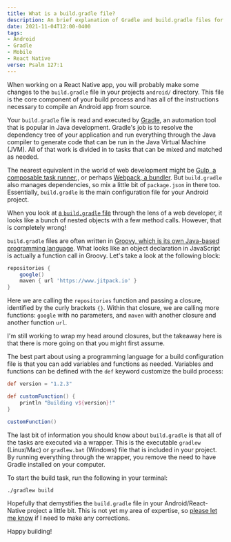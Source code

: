 ```yaml
---
title: What is a build.gradle file?
description: An brief explanation of Gradle and build.gradle files for JavaScript developers
date: 2021-11-04T12:00-0400
tags:
- Android
- Gradle
- Mobile
- React Native
verse: Psalm 127:1
---
```


When working on a React Native app, you will probably make some changes to the `build.gradle` file in your projects `android/` directory. This file is the core component of your build process and has all of the instructions necessary to compile an Android app from source.

Your `build.gradle` file is read and executed by [Gradle](https://gradle.org/), an automation tool that is popular in Java development. Gradle's job is to resolve the dependency tree of your application and run everything through the Java compiler to generate code that can be run in the Java Virtual Machine (JVM). All of that work is divided in to tasks that can be mixed and matched as needed.

The nearest equivalent in the world of web development might be [Gulp, a composable task runner](https://gulpjs.com/),, or perhaps [Webpack, a bundler](https://webpack.js.org/). But `build.gradle` also manages dependencies, so mix a little bit of `package.json` in there too. Essentially, `build.gradle` is the main configuration file for your Android project.

When you look at [a `build.gradle` file](https://github.com/facebook/react-native/blob/main/template/android/build.gradle) through the lens of a web developer, it looks like a bunch of nested objects with a few method calls. However, that is completely wrong!

`build.gradle` files are often written in [Groovy, which is its own Java-based programming language](https://groovy-lang.org/). What looks like an object declaration in JavaScript is actually a function call in Groovy. Let's take a look at the following block:

```groovy
repositories {
    google()
    maven { url 'https://www.jitpack.io' }
}
```

Here we are calling the `repositories` function and passing a closure, identified by the curly brackets `{}`. Within that closure, we are calling more functions: `google` with no parameters, and `maven` with another closure and another function `url`.

I'm still working to wrap my head around closures, but the takeaway here is that there is more going on that you might first assume.

The best part about using a programming language for a build configuration file is that you can add variables and functions as needed. Variables and functions can be defined with the `def` keyword customize the build process:

```groovy
def version = "1.2.3"

def customFunction() {
    println "Building v${version}!"
}

customFunction()
```

The last bit of information you should know about `build.gradle` is that all of the tasks are executed via a wrapper. This is the executable `gradlew` (Linux/Mac) or `gradlew.bat` (Windows) file that is included in your project. By running everything through the wrapper, you remove the need to have Gradle installed on your computer.

To start the build task, run the following in your terminal:

```shell
./gradlew build
```

Hopefully that demystifies the `build.gradle` file in your Android/React-Native project a little bit. This is not yet my area of expertise, so [please let me know](#comment-link) if I need to make any corrections.

Happy building!
